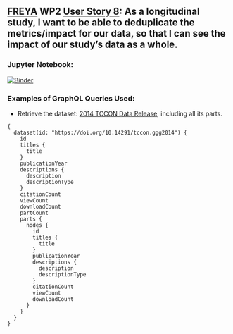 ## [FREYA](https://www.project-freya.eu/en) WP2 [User Story 8](https://github.com/datacite/freya/issues/38): As a longitudinal study, I want to be able to deduplicate the metrics/impact for our data, so that I can see the impact of our study’s data as a whole.
                   
### Jupyter Notebook:
[![Binder](https://mybinder.org/badge_logo.svg)](https://mybinder.org/v2/gh/datacite/pidgraph-notebooks-python/master?filepath=user-story-8-impacts-of-data%2Fpy-impacts-of-data.ipynb.ipynb)

### Examples of GraphQL Queries Used:
* Retrieve the dataset: [2014 TCCON Data Release](https://doi.org/10.14291/tccon.ggg2014), including all its parts.

```
{
  dataset(id: "https://doi.org/10.14291/tccon.ggg2014") {
    id
    titles {
      title
    }
    publicationYear
    descriptions {
      description
      descriptionType
    }
    citationCount
    viewCount
    downloadCount
    partCount
    parts {
      nodes {
        id
        titles {
          title
        }
        publicationYear
        descriptions {
          description
          descriptionType
        }
        citationCount
        viewCount
        downloadCount
      }
    }
  }
}

```
